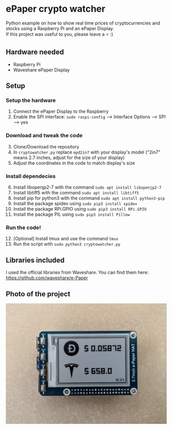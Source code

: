 # ePaper crypto watcher
Python example on how to show real time prices of cryptocurrencies and stocks using a Raspberry Pi and an ePaper Display.\
If this project was useful to you, please leave a ⭐ :)
## Hardware needed
- Raspberry Pi
- Waveshare ePaper Display
## Setup
### Setup the hardware
1) Connect the ePaper Display to the Raspberry
2) Enable the SPI interface: `sudo raspi-config` --> Interface Options --> SPI --> yes
### Download and tweak the code
3) Clone/Download the repository
4) In `cryptowatcher.py` replace `epd2in7` with your display's model ("2in7" means 2.7 inches, adjust for the size of your display)
5) Adjust the coordinates in the code to match display's size
### Install dependecies
6) Install libopenjp2-7 with the command `sudo apt install libopenjp2-7`
7) Install libtiff5 with the command `sudo apt install libtiff5`
8) Install pip for python3 with the command `sudo apt install python3-pip`
9) Install the package spidev using `sudo pip3 install spidev`
10) Install the package RPi.GPIO using `sudo pip3 install RPi.GPIO`
11) Install the package PIL using `sudo pip3 install Pillow`
### Run the code!
12) \[Optional\] Install tmux and use the command `tmux`
13) Run the script with `sudo python3 cryptowatcher.py`
## Libraries included
I used the official libraries from Waveshare. You can find them here: https://github.com/waveshare/e-Paper
## Photo of the project
![Project photo](https://github.com/Belluxx/epaper-crypto-watcher/raw/main/preview.jpg)

